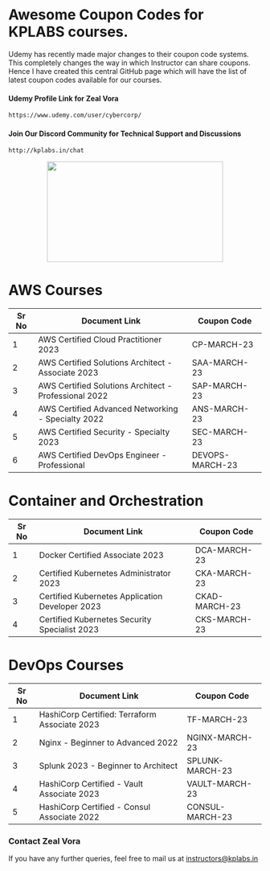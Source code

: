 # Awesome Coupon Codes for KPLABS courses.

Udemy has recently made major changes to their coupon code systems. This completely changes the way in which Instructor can share coupons. Hence I have created this central GitHub page which will have the list of latest coupon codes available for our courses.

#### Udemy Profile Link for Zeal Vora

```sh
https://www.udemy.com/user/cybercorp/
```
#### Join Our Discord Community for Technical Support and Discussions

```sh
http://kplabs.in/chat
```
<p align="center">
  <img width="350" height="200" src="https://i.ibb.co/b3jFkkk/discord-terraform.png">
</p>

# AWS Courses 

| Sr No | Document Link | Coupon Code |
| ------ | ------ | ------ |
| 1 |AWS Certified Cloud Practitioner 2023 | CP-MARCH-23 | 
| 2 |AWS Certified Solutions Architect - Associate  2023| SAA-MARCH-23 |
| 3 |AWS Certified Solutions Architect - Professional 2022 | SAP-MARCH-23 |
| 4 |AWS Certified Advanced Networking - Specialty 2022 | ANS-MARCH-23|
| 5 |AWS Certified Security - Specialty 2023 | SEC-MARCH-23 |
| 6 |AWS Certified DevOps Engineer - Professional | DEVOPS-MARCH-23 |

# Container and Orchestration

| Sr No | Document Link | Coupon Code |
| ------ | ------ | ------ |
| 1 | Docker Certified Associate 2023 | DCA-MARCH-23 | 
| 2 | Certified Kubernetes Administrator 2023 | CKA-MARCH-23 | 
| 3 | Certified Kubernetes Application Developer 2023 | CKAD-MARCH-23 | 
| 4 | Certified Kubernetes Security Specialist 2023 | CKS-MARCH-23 | 

# DevOps Courses

| Sr No | Document Link | Coupon Code |
| ------ | ------ | ------ |
| 1 | HashiCorp Certified: Terraform Associate 2023 | TF-MARCH-23 | 
| 2 | Nginx - Beginner to Advanced 2022 | NGINX-MARCH-23 | 
| 3 | Splunk 2023 - Beginner to Architect | SPLUNK-MARCH-23 | 
| 4 | HashiCorp Certified - Vault Associate 2023 | VAULT-MARCH-23 | 
| 5 | HashiCorp Certified - Consul Associate 2022 | CONSUL-MARCH-23	 | 




### Contact Zeal Vora
If you have any further queries, feel free to mail us at instructors@kplabs.in

